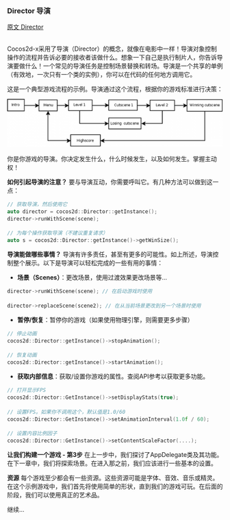 ### Director  导演
[原文 Director](https://docs.cocos2d-x.org/cocos2d-x/v4/en/basic_concepts/director.html) 
<br>
<br>

Cocos2d-x采用了导演（Director）的概念，就像在电影中一样！导演对象控制操作的流程并告诉必要的接收者该做什么。想象一下自己是执行制片人，你告诉导演要做什么！一个常见的导演任务是控制场景替换和转场。导演是一个共享的单例（有效地，一次只有一个类的实例），你可以在代码的任何地方调用它。<br>

这是一个典型游戏流程的示例。导演通过这个流程，根据你的游戏标准进行决策：<br>

![游戏流程图](scenes.png)

你是你游戏的导演。你决定发生什么，什么时候发生，以及如何发生。掌握主动权！<br>

**如何引起导演的注意？**
要与导演互动，你需要呼叫它。有几种方法可以做到这一点：

```cpp
// 获取导演，然后使用它
auto director = cocos2d::Director::getInstance();
director->runWithScene(scene);

// 为每个操作获取导演（不建议重复请求）
auto s = cocos2d::Director::getInstance()->getWinSize();
```

**导演能做哪些事情？**
导演有许多责任，甚至有更多的可能性。如上所述，导演控制整个展示。以下是导演可以轻松完成的一些有用的事情：

- **场景（Scenes）**：更改场景，使用过渡效果更改场景等...

```cpp
director->runWithScene(scene); // 在启动游戏时使用

director->replaceScene(scene2); // 在从当前场景更改到另一个场景时使用
```

- **暂停/恢复**：暂停你的游戏（如果使用物理引擎，则需要更多步骤）

```cpp
// 停止动画
cocos2d::Director::getInstance()->stopAnimation();

// 恢复动画
cocos2d::Director::getInstance()->startAnimation();
```

- **获取内部信息**：获取/设置你游戏的属性。查阅API参考以获取更多功能。

```cpp
// 打开显示FPS
cocos2d::Director::GetInstance()->setDisplayStats(true);

// 设置FPS。如果你不调用这个，默认值是1.0/60
cocos2d::Director::GetInstance()->setAnimationInterval(1.0f / 60);

// 设置内容比例因子
cocos2d::Director::GetInstance()->setContentScaleFactor(....);
```

**让我们构建一个游戏 - 第3步**
在上一步中，我们探讨了AppDelegate类及其功能。在下一章中，我们将探索场景。在进入那之前，我们应该进行一些基本的设置。

**资源**
每个游戏至少都会有一些资源。这些资源可能是字体、音效、音乐或精灵。在这个示例游戏中，我们首先将使用简单的形状，直到我们的游戏可玩。在后面的阶段，我们可以使用真正的艺术品。<br>

继续... <br>